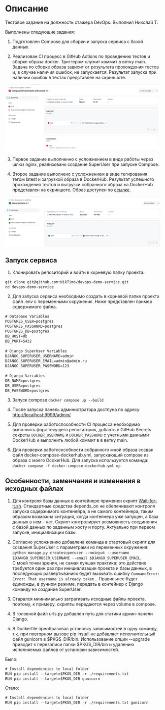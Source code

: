 
# Описание

Тестовое задание на должность стажера DevOps. Выполнил Николай Т.

Выполнены следующие задания:
1. Подготовлен Compose для сборки и запуска сервиса с базой данных.

2. Реализован CI процесс в GitHub Actions по проведению тестов и сборке образа docker. Триггером служит коммит в ветку main. Задача по сборке образа зависит от результата прохождения тестов и, в случае наличия ошибок, не запускается. Результат запуска при наличии ошибок в тестах представлен на скриншоте.

![img1](img/1.png)

3. Первое задание выполненно с усложнением в виде работы через шлюз nginx, реализовано создание SuperUser при запуске Compose.

4. Второе задание выполнено с усложнением в виде тегирования тегом latest и загрузкой образа в DockerHub. Результат успешного прохождения тестов и выгрузки собранного образа на DockerHub представлен на скриншоте. Образ доступен по [ссылке](https://hub.docker.com/r/niktimo/devops_demo_hq).

![img2](img/2.png)

## Запуск сервиса
1. Клонировать репозиторий и войти в корневую папку проекта:
```
git clone git@github.com:NikTimo/devops-demo-service.git
cd devops-demo-service
```
2. Для запуска сервиса необходимо создать в корневой папке проекта файл .env с переменными окружения. Ниже представлен пример содержимого файла.
```
# Database Variables
POSTGRES_USER=postgres
POSTGRES_PASSWORD=postgres
POSTGRES_DB=postgres
DB_HOST=db
DB_PORT=5432

# Django SuperUser Variables
DJANGO_SUPERUSER_USERNAME=admin
DJANGO_SUPERUSER_EMAIL=admin@admin.ru
DJANGO_SUPERUSER_PASSWORD=123

# Django Variables
DB_NAME=postgres
DB_USER=postgres
DB_PASSWORD=postgres
```
3. Запуск compose `docker compose up --build`

4. После запуска панель администратора достпуна по адресу [http://localhost:9999/admin/](http://localhost:9999/admin/)

5. Для проверки работоспособности CI процесса необходимо выполнить форк текущего репозитория, добавть в GitHub Secrets секреты `DOCKER_USERNAME` и `DOCKER_PASSWORD` с учетными данными DockerHub и выполнить любой коммит в в ветку main.

6. Для проверки работосособности собранного мной образа создан файл docker-compose-dockerhub.yml, запускающий compose из образа с моего DcokerHub. Для запуска используется команда:
</br>`docker compose -f docker-compose-dockerhub.yml up`


## Особенности, заменчания и изменения в исходных файлах
1. Для контроля базы данных в контейнере применен скрипт [Wait-for-it.sh](https://github.com/vishnubob/wait-for-it). Стандартные средства depends_on не обепечивают контроля запуска содержимого контенейра, а не самого контейнера, таким образом возможна ситуация, когда контейнера уже запущен, а база данных в нем - нет. Скрипт контролирует возможность соединения с базой данных по заданным хосту и порту. Актуально при первом запуске, инициализации базы.

2. Согласно усложнению добавлена команда в стартовый скрипт для создания SuperUser с параметрами из переменных окружения: `python manage.py createsuperuser --noinput --username $DJANGO_SUPERUSER_USERNAME --email $DJANGO_SUPERUSER_EMAIL`.
</br>С моей точки зрения, не самая лучшая практика: это действие требуется один раз при инициализации проекта и базы данных, в последующих развертываниях будет вызывать ошибку `CommandError: Error: That username is already taken.`. Правильнее будет единожды, в ручном режиме, передать в контейнер с Django команду на создание SuperUser.

3. Старался миинимально затрагивать исходные файлы проекта, поэтому, к примеру, скрипты передаются через volume в compose.

4. В головной файл urls.py добавлен путь для статики админ-панели Django.

5. В Dockerfile преобразовал установку зависимостей в одну команду, т.к. при повторном вызове pip install не добавляет исполнительный файл gunicorn в $PKGS_DIR/bin. Использование опции --upgrade приводит к перезаписи папки $PKGS_DIR/bin и удалению исполняемых файлов от установки зависимостей.

Было:
```
# Install dependencies to local folder
RUN pip install --target=$PKGS_DIR -r ./requirements.txt
RUN pip install --target=$PKGS_DIR gunicorn
```
Стало:
```
# Install dependencies to local folder
RUN pip install --target=$PKGS_DIR -r ./requirements.txt gunicorn
```